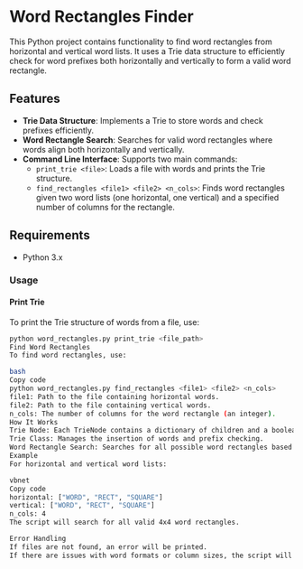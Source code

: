 # Word Rectangles Finder

This Python project contains functionality to find word rectangles from horizontal and vertical word lists. It uses a Trie data structure to efficiently check for word prefixes both horizontally and vertically to form a valid word rectangle.

## Features

- **Trie Data Structure**: Implements a Trie to store words and check prefixes efficiently.
- **Word Rectangle Search**: Searches for valid word rectangles where words align both horizontally and vertically.
- **Command Line Interface**: Supports two main commands:
  - `print_trie <file>`: Loads a file with words and prints the Trie structure.
  - `find_rectangles <file1> <file2> <n_cols>`: Finds word rectangles given two word lists (one horizontal, one vertical) and a specified number of columns for the rectangle.

## Requirements

- Python 3.x

### Usage

#### Print Trie
To print the Trie structure of words from a file, use:

```bash
python word_rectangles.py print_trie <file_path>
Find Word Rectangles
To find word rectangles, use:

bash
Copy code
python word_rectangles.py find_rectangles <file1> <file2> <n_cols>
file1: Path to the file containing horizontal words.
file2: Path to the file containing vertical words.
n_cols: The number of columns for the word rectangle (an integer).
How It Works
Trie Node: Each TrieNode contains a dictionary of children and a boolean flag is_end_of_word to mark the end of a word.
Trie Class: Manages the insertion of words and prefix checking.
Word Rectangle Search: Searches for all possible word rectangles based on the given words and the Trie structure.
Example
For horizontal and vertical word lists:

vbnet
Copy code
horizontal: ["WORD", "RECT", "SQUARE"]
vertical: ["WORD", "RECT", "SQUARE"]
n_cols: 4
The script will search for all valid 4x4 word rectangles.

Error Handling
If files are not found, an error will be printed.
If there are issues with word formats or column sizes, the script will notify the user.
